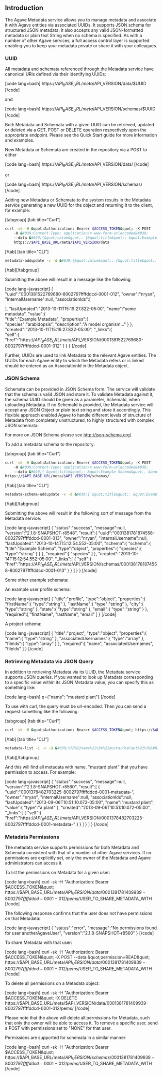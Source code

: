 <h2>Introduction</h2>

The Agave Metadata service allows you to manage metadata and associate it with Agave entities via associated UUIDs. It supports JSON schema for structured JSON metadata; it also accepts any valid JSON-formatted metadata or plain text String when no schema is specified. As with a number of other Agave services, a full access control layer is supported enabling you to keep your metadata private or share it with your colleagues.

<h3>UUID</h3>

All metadata and schemata referenced through the Metadata service have canonical URIs defined via their identifying UUIDs:

[code lang=bash]
https://$API_BASE_URL/meta/$API_VERSION/data/$UUID
[/code]

and

[code lang=bash]
https://$API_BASE_URL/meta/$API_VERSION/schemas/$UUID
[/code]

Both Metadata and Schemata with a given UUID can be retrieved, updated or deleted via a GET, POST or DELETE operation respectively upon the appropriate endpoint. Please see the Quick Start guide for more information and examples.

New Metadata or Schemata are created in the repository via a POST to either

[code lang=bash]
https://$API_BASE_URL/meta/$API_VERSION/data/
[/code]

or

[code lang=bash]
https://$API_BASE_URL/meta/$API_VERSION/schemas/
[/code]

Adding new Metadata or Schemata to the system results in the Metadata service generating a new UUID for the object and returning it to the client, for example:

[tabgroup]
[tab title="Curl"]
```bash
curl -sk -H &quot;Authorization: Bearer $ACCESS_TOKEN&quot; -X POST  
    -H &#039;Content-Type: application/x-www-form-urlencoded&#039;  
    --data &#039;{&quot;value&quot;: {&quot;title&quot;: &quot;Example Metadata&quot;, &quot;properties&quot;: {&quot;species&quot;: &quot;arabidopsis&quot;, &quot;description&quot;: &quot;A model organism...&quot;}}, &quot;name&quot;: &quot;some metadata&quot;}&#039;  
    https://$API_BASE_URL/meta/$API_VERSION/data
```
[/tab]
[tab title="CLI"]
```bash
metadata-addupdate -v -d &#039;{&quot;value&quot;: {&quot;title&quot;: &quot;Example Metadata&quot;, &quot;properties&quot;: {&quot;species&quot;: &quot;arabidopsis&quot;, &quot;description&quot;: &quot;A model organism...&quot;}}, &quot;name&quot;: &quot;some metadata&quot;}&#039;
```
[/tab][/tabgroup]

Submitting the above will result in a message like the following:

[code lang=javascript]
{  
   &quot;uuid&quot;:&quot;0001381522769680-8002797ffffddcd-0001-012&quot;,
   &quot;owner&quot;:&quot;nryan&quot;,
   &quot;internalUsername&quot;:null,
   &quot;associationIds&quot;:[  

   ],
   &quot;lastUpdated&quot;:&quot;2013-10-11T15:19:27.822-05:00&quot;,
   &quot;name&quot;:&quot;some metadata&quot;,
   &quot;value&quot;:{  
      &quot;title&quot;:&quot;Example Metadata&quot;,
      &quot;properties&quot;:{  
         &quot;species&quot;:&quot;arabidopsis&quot;,
         &quot;description&quot;:&quot;A model organism...&quot;
      }
   },
   &quot;created&quot;:&quot;2013-10-11T15:19:27.822-05:00&quot;,
   &quot;_links&quot;:{  
      &quot;self&quot;:{  
         &quot;href&quot;:&quot;https://$API_BASE_URL/meta/$API_VERSION/0001381522769680-8002797ffffddcd-0001-012&quot;
      }
   }
}
[/code]

Further, UUIDs are used to link Metadata to the relevant Agave entities. The UUIDs for each Agave entity to which the Metadata refers or is linked should be entered as an AssociationId in the Metadata object.

<h3>JSON Schema</h3>

Schemata can be provided in JSON Schema form. The service will validate that the schema is valid JSON and store it. To validate Metadata against it, the schema UUID should be given as a parameter, SchemaId, when uploading Metadata. If no SchemaId is provided, the Metadata service will accept any JSON Object or plain text string and store it accordingly. This flexible approach enabled Agave to handle different levels of structure of Metadata from completely unstructured, to highly structured with complex JSON schemata.

For more on JSON Schema please see <a title="JSON Schema" href="http://json-schema.org/">http://json-schema.org/</a>

To add a metadata schema to the repository:

[tabgroup]
[tab title="Curl"]
```bash
curl -sk -H &quot;Authorization: Bearer $ACCESS_TOKEN&quot; -X POST  
    -H &#039;Content-Type: application/x-www-form-urlencoded&#039;  
    --data &#039;{ &quot;title&quot;: &quot;Example Schema&quot;, &quot;type&quot;: &quot;object&quot;, &quot;properties&quot;: { &quot;species&quot;: { &quot;type&quot;: &quot;string&quot; } }, &quot;required&quot;: [&quot;species&quot;] }&#039; 
https://$API_BASE_URL/meta/$API_VERSION/schemas/
```
[/tab]
[tab title="CLI"]
```bash
metadata-schema-addupdate -v -d &#039;{ &quot;title&quot;: &quot;Example Schema&quot;, &quot;type&quot;: &quot;object&quot;, &quot;properties&quot;: { &quot;species&quot;: { &quot;type&quot;: &quot;string&quot; } }, &quot;required&quot;: [&quot;species&quot;] }&#039;
```
[/tab][/tabgroup]

Submitting the above will result in the following sort of message from the Metadata service:

[code lang=javascript]
{
   &quot;status&quot;:&quot;success&quot;,
   &quot;message&quot;:null,
   &quot;version&quot;:&quot;2.1.8-SNAPSHOT-r8548&quot;,
   &quot;result&quot;:{
      &quot;uuid&quot;:&quot;0001381781874558-8002797ffffddcd-0001-013&quot;,
      &quot;owner&quot;:&quot;nryan&quot;,
      &quot;internalUsername&quot;:null,
      &quot;lastUpdated&quot;:&quot;2013-10-14T15:12:54.552-05:00&quot;,
      &quot;schema&quot;:{
         &quot;schema&quot;:{
            &quot;title&quot;:&quot;Example Schema&quot;,
            &quot;type&quot;:&quot;object&quot;,
            &quot;properties&quot;:{
               &quot;species&quot;:{
                  &quot;type&quot;:&quot;string&quot;
               }
            }
         },
         &quot;required&quot;:[
            &quot;species&quot;
         ]
      },
      &quot;created&quot;:&quot;2013-10-14T15:12:54.552-05:00&quot;,
      &quot;_links&quot;:[
         {
            &quot;self&quot;:{
               &quot;href&quot;:&quot;https://$API_BASE_URL/meta/$API_VERSION/schemas/0001381781874558-8002797ffffddcd-0001-013&quot;
            }
         }
      ]
   }
}
[/code]

Some other example schemata:

An example user profile schema:

[code lang=javascript]
{
   &quot;title&quot;:&quot;profile&quot;,
   &quot;type&quot;:&quot;object&quot;,
   &quot;properties&quot;:{
      &quot;firstName&quot;:{
         &quot;type&quot;:&quot;string&quot;
      },
      &quot;lastName&quot;:{
         &quot;type&quot;:&quot;string&quot;
      },
      &quot;city&quot;:{
         &quot;type&quot;:&quot;string&quot;
      },
      &quot;state&quot;:{
         &quot;type&quot;:&quot;string&quot;
      },
      &quot;email&quot;:{
         &quot;type&quot;:&quot;string&quot;
      }
   },
   &quot;required&quot;:[
      &quot;firstName&quot;,
      &quot;lastName&quot;,
      &quot;email&quot;
   ]
}
[/code]

A project schema:

[code lang=javascript]
{
   &quot;title&quot;:&quot;project&quot;,
   &quot;type&quot;:&quot;object&quot;,
   &quot;properties&quot;:{
      &quot;name&quot;:{
         &quot;type&quot;:&quot;string&quot;
      },
      &quot;associatedUsernames&quot;:{
         &quot;type&quot;:&quot;array&quot;
      },
      &quot;fileIds&quot;:{
         &quot;type&quot;:&quot;array&quot;
      }
   },
   &quot;required&quot;:[
      &quot;name&quot;,
      &quot;associatedUsernames&quot;,
      &quot;fileIds&quot;
   ]
}
[/code]

<h3>Retrieving Metadata via JSON Query</h3>

In addition to retrieving Metadata via its UUID, the Metadata service supports JSON queries. If you wanted to look up Metadata corresponding to a specific value within its JSON Metadata value, you can specify this as something like:

[code lang=bash]
q={&quot;name&quot;: &quot;mustard plant&quot;}
[/code]

To use with curl, the query must be url-encoded. Then you can send a request something like the following:

[tabgroup]
[tab title="Curl"]
```bash
curl -sk -H &quot;Authorization: Bearer $ACCESS_TOKEN&quot; https://$API_BASE_URL/meta/$API_VERSION/data?q=%7B%22name%22%3A%22mustard+plant%22%7D
```
[/tab]
[tab title="CLI"]
```bash
metadata-list -i -v -Q &#039;%7B%22name%22%3A%22mustard+plant%22%7D&#039;
```
[/tab][/tabgroup]

And this will find all metadata with name, "mustard plant" that you have permission to access. For example:

[code lang=javascript]
{
   &quot;status&quot;:&quot;success&quot;,
   &quot;message&quot;:null,
   &quot;version&quot;:&quot;2.1.8-SNAPSHOT-r8560&quot;,
   &quot;result&quot;:[
      {
         &quot;uuid&quot;:&quot;0001378482703225-8002797ffffddcd-0001-metadata-&quot;,
         &quot;owner&quot;:&quot;nryan&quot;,
         &quot;internalUsername&quot;:null,
         &quot;associationIds&quot;:null,
         &quot;lastUpdated&quot;:&quot;2013-09-06T10:51:10.072-05:00&quot;,
         &quot;name&quot;:&quot;mustard plant&quot;,
         &quot;value&quot;:{
            &quot;type&quot;:&quot;a plant&quot;
         },
         &quot;created&quot;:&quot;2013-09-06T10:51:10.072-05:00&quot;,
         &quot;_links&quot;:[
            {
               &quot;self&quot;:{
                  &quot;href&quot;:&quot;https://$API_BASE_URL/meta/$API_VERSION/0001378482703225-8002797ffffddcd-0001-metadata-&quot;
               }
            }
         ]
      }
   ]
}
[/code]

<h3>Metadata Permissions</h3>

The metadata service supports permissions for both Metadata and Schemata consistent with that of a number of other Agave services. If no permissions are explicitly set, only the owner of the Metadata and Agave administrators can access it.

To list the permissions on Metadata for a given user:

[code lang=bash]
curl -sk -H &quot;Authorization: Bearer $ACCESS_TOKEN&quot; https://$API_BASE_URL/meta/$API_VERSION/data/0001381781409939-8002797ffffddcd-0001-012/pems/$USER_TO_SHARE_METADATA_WITH
[/code]

The following response confirms that the user does not have permissions on that Metadata:

[code lang=javascript]
{
    &quot;status&quot;:&quot;error&quot;,
    &quot;message&quot;:&quot;No permissions found for user anotherAgaveUser&quot;,
    &quot;version&quot;:&quot;2.1.8-SNAPSHOT-r8560&quot;
}
[/code]

To share Metadata with that user:

[code lang=bash]
curl -sk -H &quot;Authorization: Bearer $ACCESS_TOKEN&quot; -X POST  
    --data &quot;permission=READ&quot;  
        https://$API_BASE_URL/meta/$API_VERSION/data/0001381781409939-8002797ffffddcd-0001-012/pems/$USER_TO_SHARE_METADATA_WITH
[/code]

To delete all permissions on a Metadata object:

[code lang=bash]
curl -sk -H &quot;Authorization: Bearer $ACCESS_TOKEN&quot; -X DELETE https://$API_BASE_URL/meta/$API_VERSION/data/0001381781409939-8002797ffffddcd-0001-012/pems/
[/code]

Please note that the above will delete all permissions for Metadata, such that only the owner will be able to access it. To remove a specific user, send a POST with permissions set to "NONE" for that user.

Permissions are supported for schemata in a similar manner:

[code lang=bash]
curl -sk -H &quot;Authorization: Bearer $ACCESS_TOKEN&quot; https://$API_BASE_URL/meta/$API_VERSION/schemas/0001381781409939-8002797ffffddcd-0001-012/pems/$USER_TO_SHARE_METADATA_WITH
[/code]